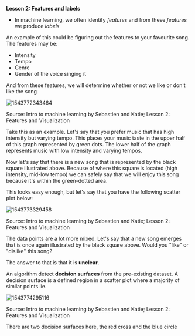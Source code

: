 <b>Lesson 2: Features and labels</b>

- In machine learning, we often identify <i>features</i> and from these <i>features</i> we produce <i>labels</i>

An example of this could be figuring out the features to your favourite song. The features may be:

- Intensity
- Tempo
- Genre
- Gender of the voice singing it

And from these features, we will determine whether or not we like or don't like the song 

![1543772343464](C:\Users\mhaba\AppData\Roaming\Typora\typora-user-images\1543772343464.png)

Source: Intro to machine learning by Sebastien and Katie; Lesson 2: Features and Visualization

Take this as an example. Let's say that you prefer music that has high intensity but varying tempo. This places your music taste in the upper half of this graph represented by green dots. The lower half of the graph represents music with low intensity and varying tempos.

Now let's say that there is a new song that is represented by the black square illustrated above. Because of where this square is located (high intensity, mid-low tempo) we can safely say that we will enjoy this song because it's within the green-dotted area. 

This looks easy enough, but let's say that you have the following scatter plot below:



![1543773329458](C:\Users\mhaba\AppData\Roaming\Typora\typora-user-images\1543773329458.png)

Source: Intro to machine learning by Sebastien and Katie; Lesson 2: Features and Visualization

The data points are a lot more mixed. Let's say that a new song emerges that is once again illustrated by the black square above. Would you "like" or "dislike" this song?

The answer to that is that it is <b>unclear</b>. 

An algorithm detect <b>decision surfaces</b> from the pre-existing dataset. A decision surface is a defined region in a scatter plot where a majority of similar points lie.

![1543774295116](C:\Users\mhaba\AppData\Roaming\Typora\typora-user-images\1543774295116.png)

Source: Intro to machine learning by Sebastien and Katie; Lesson 2: Features and Visualization

There are two decision surfaces here, the red cross and the blue circle


